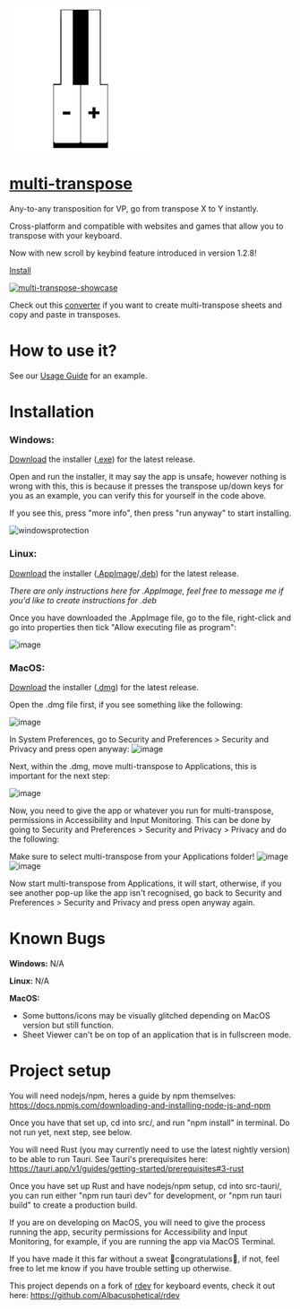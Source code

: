 

[![logo](https://raw.githubusercontent.com/Albacusphetical/multi-transpose/main/src-tauri/icons/128x128%402x.png)
](https://github.com/Albacusphetical/multi-transpose/releases/latest)
# [multi-transpose](https://github.com/Albacusphetical/multi-transpose/releases/latest)

Any-to-any transposition for VP, go from transpose X to Y instantly.

Cross-platform and compatible with websites and games that allow you to transpose with your keyboard.

Now with new scroll by keybind feature introduced in version 1.2.8!

[Install](https://github.com/Albacusphetical/multi-transpose/tree/main?tab=readme-ov-file#installation)

[![multi-transpose-showcase](https://github.com/user-attachments/assets/eda3aaae-aea3-4ff5-a94c-ac19d7b0dab2)
](https://github.com/Albacusphetical/multi-transpose/releases/latest)

Check out this [converter](https://github.com/ArijanJ/midi-converter) if you want to create multi-transpose sheets and copy and paste in transposes.

# How to use it?

See our [Usage Guide](https://github.com/Albacusphetical/multi-transpose/wiki/Usage-Guide) for an example.

# Installation

### Windows:

[Download](https://github.com/Albacusphetical/multi-transpose/releases/latest) the installer ([.exe](https://github.com/Albacusphetical/multi-transpose/releases/download/v1.3.1/multi-transpose_1.3.1_x64-setup.exe)) for the latest release. 

Open and run the installer, it may say the app is unsafe, however nothing is wrong with this, this is because it presses the transpose up/down keys for you as an example, you can verify this for yourself in the code above.

If you see this, press "more info", then press "run anyway" to start installing.

![windowsprotection](https://github.com/Albacusphetical/multi-transpose/assets/137510000/a3f57e8f-04b7-4fe6-b38a-34c8cfb43c83)

### Linux:

[Download](https://github.com/Albacusphetical/multi-transpose/releases/latest) the installer ([.AppImage](https://github.com/Albacusphetical/multi-transpose/releases/download/v1.3.1/multi-transpose_1.3.1_amd64.AppImage)/[.deb](https://github.com/Albacusphetical/multi-transpose/releases/download/v1.3.1/multi-transpose_1.3.1_amd64.deb)) for the latest release. 

*There are only instructions here for .AppImage, feel free to message me if you'd like to create instructions for .deb*

Once you have downloaded the .AppImage file, go to the file, right-click and go into properties then tick "Allow executing file as program":

![image](https://github.com/Albacusphetical/multi-transpose/assets/137510000/27d52fb3-87d6-4659-9d2d-5abfee090f27)


### MacOS:

[Download](https://github.com/Albacusphetical/multi-transpose/releases/latest) the installer ([.dmg](https://github.com/Albacusphetical/multi-transpose/releases/download/v1.3.1/multi-transpose_1.3.1_x64.dmg)) for the latest release.

Open the .dmg file first, if you see something like the following:

![image](https://github.com/Albacusphetical/multi-transpose/assets/137510000/987e54dc-6499-4256-adba-fcc20d0a264c)

In System Preferences, go to Security and Preferences > Security and Privacy and press open anyway:
![image](https://github.com/Albacusphetical/multi-transpose/assets/137510000/f44c893e-538f-40c3-84d3-05bb33018829)

Next, within the .dmg, move multi-transpose to Applications, this is important for the next step:

![image](https://github.com/Albacusphetical/multi-transpose/assets/137510000/0ce230d0-d1bb-4286-8f0b-0faf67018c7a)

Now, you need to give the app or whatever you run for multi-transpose, permissions in Accessibility and Input Monitoring.
This can be done by going to Security and Preferences > Security and Privacy > Privacy and do the following:

Make sure to select multi-transpose from your Applications folder!
![image](https://github.com/Albacusphetical/multi-transpose/assets/137510000/9d692808-6021-458f-b32a-2f88172773f6)
![image](https://github.com/Albacusphetical/multi-transpose/assets/137510000/7c9b2e45-7603-45bc-81b1-0fa4e8b709fa)

Now start multi-transpose from Applications, it will start, otherwise, if you see another pop-up like the app isn't recognised, go back to Security and Preferences > Security and Privacy and press open anyway again.

# Known Bugs

**Windows:** N/A

**Linux:** N/A

**MacOS:** 
- Some buttons/icons may be visually glitched depending on MacOS version but still function.
- Sheet Viewer can't be on top of an application that is in fullscreen mode.

# Project setup

You will need nodejs/npm, heres a guide by npm themselves: https://docs.npmjs.com/downloading-and-installing-node-js-and-npm

Once you have that set up, cd into src/, and run "npm install" in terminal. Do not run yet, next step, see below.

You will need Rust (you may currently need to use the latest nightly version) to be able to run Tauri. 
See Tauri's prerequisites here: https://tauri.app/v1/guides/getting-started/prerequisites#3-rust

Once you have set up Rust and have nodejs/npm setup, cd into src-tauri/, you can run either "npm run tauri dev" for development, or "npm run tauri build" to create a production build.

If you are on developing on MacOS, you will need to give the process running the app, security permissions for Accessibility and Input Monitoring, for example, if you are running the app via MacOS Terminal.

If you have made it this far without a sweat 🎉congratulations🎉, if not, feel free to let me know if you have trouble setting up otherwise.

This project depends on a fork of [rdev](https://github.com/Narsil/rdev) for keyboard events, check it out here:
https://github.com/Albacusphetical/rdev
